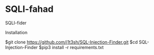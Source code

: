 # SQLI-fahad
SQLI-fider

Installation

$git clone https://github.com/j1t3sh/SQL-Injection-Finder.git 
$cd SQL-Injection-Finder
$pip3 install -r requirements.txt
